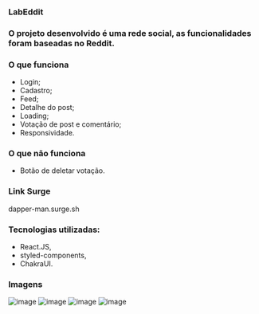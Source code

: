 ### LabEddit

### O projeto desenvolvido é uma rede social, as funcionalidades foram baseadas no Reddit.


### O que funciona
- Login;
- Cadastro;
- Feed;
- Detalhe do post;
- Loading;
- Votação de post e comentário;
- Responsividade.

### O que não funciona
- Botão de deletar votação.

### Link Surge 
dapper-man.surge.sh

### Tecnologias utilizadas:
- React.JS, 
- styled-components, 
- ChakraUI.

### Imagens
![image](https://user-images.githubusercontent.com/80788293/147135952-f7be313a-b372-40d3-8df0-bea7c1dd25d4.png)
![image](https://user-images.githubusercontent.com/80788293/147136006-1edbf2bc-c1ce-43ad-9feb-df2a77ee2889.png)
![image](https://user-images.githubusercontent.com/80788293/147136349-efe1fa31-eaf3-42f1-a87e-829e35b7baf2.png)
![image](https://user-images.githubusercontent.com/80788293/147136392-d9434127-bbe0-4f76-be8c-26bf0e42cd81.png)



